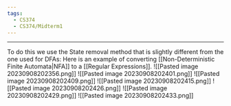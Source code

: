 ```yaml
---
tags:
  - CS374
  - CS374/Midterm1
---
```

---
To do this we use the State removal method that is slightly different from the one used for DFAs:
Here is an example of converting [[Non-Deterministic Finite Automata|NFA]] to a [[Regular Expressions]].
![[Pasted image 20230908202356.png]]
![[Pasted image 20230908202401.png]]
![[Pasted image 20230908202409.png]]
![[Pasted image 20230908202415.png]]
![[Pasted image 20230908202426.png]]
![[Pasted image 20230908202429.png]]
![[Pasted image 20230908202433.png]]
